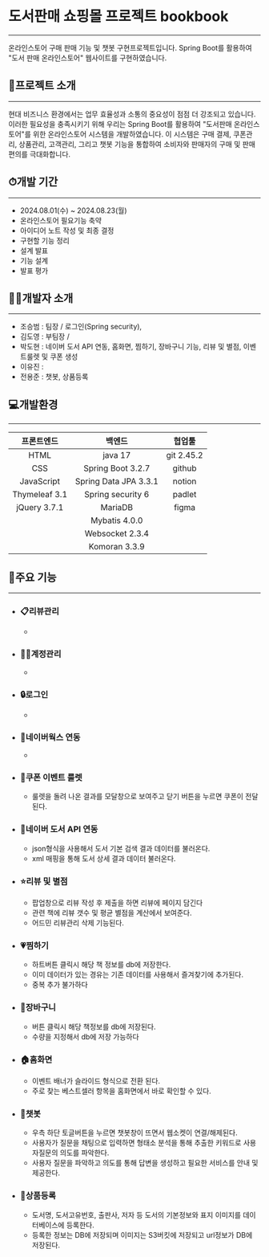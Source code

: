 # 도서판매 쇼핑몰 프로젝트 bookbook


---

온라인스토어 구매 판매 기능 및 챗봇 구현프로젝트입니다. 
Spring Boot를 활용하여 "도서 판매 온라인스토어" 웹사이트를 구현하였습니다.


## 📝프로젝트 소개

---

현대 비즈니스 환경에서는 업무 효율성과 소통의 중요성이 점점 더 강조되고 있습니다. 
이러한 필요성을 충족시키기 위해 우리는 Spring Boot를 활용하여 "도서판매 온라인스토어"를 위한 온라인스토어 시스템을 개발하였습니다.
이 시스템은 구매 결제, 쿠폰관리, 상품관리, 고객관리, 그리고 챗봇 기능을 통합하여 소비자와 판매자의 구매 및 판매 편의를 극대화합니다.


## ⏱개발 기간

---

- 2024.08.01(수) ~ 2024.08.23(월)
- 온라인스토어 필요기능 축약
- 아이디어 노트 작성 및 최종 결정
- 구현할 기능 정리
- 설계 발표
- 기능 설계
- 발표 평가


## 👩‍💻개발자 소개

---

- 조승범 : 팀장 / 로그인(Spring security),  
- 김도영 : 부팀장 /
- 박도현 : 네이버 도서 API 연동, 홈화면, 찜하기, 장바구니 기능, 리뷰 및 별점, 이벤트룰렛 및 쿠폰 생성
- 이유진 : 
- 전용준 : 챗봇, 상품등록


## 💻개발환경

---

|프론트엔드|백엔드|협업툴|
|:---:|:---:|:---:|
|HTML|java 17|git 2.45.2|
|CSS|Spring Boot 3.2.7|github|
|JavaScript|Spring Data JPA 3.3.1|notion|
|Thymeleaf 3.1|Spring security 6|padlet| 
|jQuery 3.7.1|MariaDB|figma|
| |Mybatis 4.0.0| |
| |Websocket 2.3.4| |
| |Komoran 3.3.9| |

## 🔧주요 기능

---

- ### 📋리뷰관리
    - 

- ### 👨‍💼계정관리
    - 

- ### 🔒로그인
    - 

- ### 📨네이버웍스 연동
    -   
		
- ### 🎫쿠폰 이벤트 룰렛
    - 룰렛을 돌려 나온 결과를 모달창으로 보여주고 닫기 버튼을 누르면 쿠폰이 전달된다.

- ### 📗네이버 도서 API 연동
    - json형식을 사용해서 도서 기본 검색 결과 데이터를 불러온다.
    - xml 매핑을 통해 도서 상세 결과 데이터 불러온다.

- ### ⭐️리뷰 및 별점
    - 팝업창으로 리뷰 작성 후 제출을 하면 리뷰에 페이지 담긴다
    - 관련 책에 리뷰 갯수 및 평균 별점을 계산에서 보여준다.
    - 어드민 리뷰관리 삭제 기능된다.

- ### 💗찜하기
    - 하트버튼 클릭시 해당 책 정보를 db에 저장한다.
    - 이미 데이터가 있는 경유는 기존 데이터를 사용해서 즐겨찾기에 추가된다.
    - 중복 추가 불가하다

- ### 👜장바구니
    - 버튼 클릭시 해당 책정보를 db에 저장된다.
    - 수량을 지정해서 db에 저장 가능하다
	
- ### 🏠홈화면
    - 이벤트 배너가 슬라이드 형식으로 전환 된다.
    - 주로 찾는 베스트셀러 항목을 홈화면에서 바로 확인할 수 있다.
	
- ### 🤖챗봇
    - 우측 하단 토글버튼을 누르면 챗봇창이 뜨면서 웹소켓이 연결/해제된다.
    - 사용자가 질문을 채팅으로 입력하면 형태소 분석을 통해 추출한 키워드로 사용자질문의 의도를 파악한다.
    - 사용자 질문을 파악하고 의도를 통해 답변을 생성하고 필요한 서비스를 안내 및 제공한다.
	
- ### 📁상품등록
    - 도서명, 도서고유번호, 출판사, 저자 등 도서의 기본정보와 표지 이미지를 데이터베이스에 등록한다.
    - 등록한 정보는 DB에 저장되며 이미지는 S3버킷에 저장되고 url정보가 DB에 저장된다.
